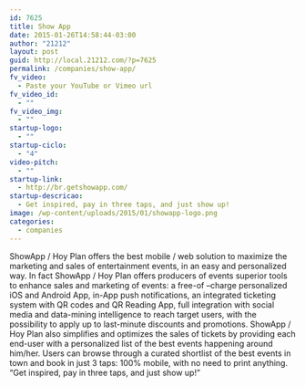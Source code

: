 ```yaml
---
id: 7625
title: Show App
date: 2015-01-26T14:58:44-03:00
author: "21212"
layout: post
guid: http://local.21212.com/?p=7625
permalink: /companies/show-app/
fv_video:
  - Paste your YouTube or Vimeo url
fv_video_id:
  - ""
fv_video_img:
  - ""
startup-logo:
  - ""
startup-ciclo:
  - "4"
video-pitch:
  - ""
startup-link:
  - http://br.getshowapp.com/
startup-descricao:
  - Get inspired, pay in three taps, and just show up!
image: /wp-content/uploads/2015/01/showapp-logo.png
categories:
  - companies
---
```

ShowApp / Hoy Plan offers the best mobile / web solution to maximize the marketing and sales of entertainment events, in an easy and personalized way. In fact ShowApp / Hoy Plan offers producers of events superior tools to enhance sales and marketing of events: a free-of –charge personalized iOS and Android App, in-App push notifications, an integrated ticketing system with QR codes and QR Reading App, full integration with social media and data-mining intelligence to reach target users, with the possibility to apply up to last-minute discounts and promotions. ShowApp / Hoy Plan also simplifies and optimizes the sales of tickets by providing each end-user with a personalized list of the best events happening around him/her. Users can browse through a curated shortlist of the best events in town and book in just 3 taps: 100% mobile, with no need to print anything. &#8220;Get inspired, pay in three taps, and just show up!&#8221;
